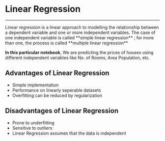 # Linear Regression
<hr>
 Linear regression is a linear approach to modelling the relationship between a dependent variable and one or more independent variables.
 The case of one independent variable is called **simple linear regression** ; for more than one, the process is called **multiple linear regression**

**In this particular notebook**,
We are predicting the prices of houses using different independent variables like No. of Rooms, Area Population, etc.

## Advantages of Linear Regression 
* Simple implementation
* Performance on linearly seperable datasets
* Overfitting can be reduced by regularization

## Disadvantages of Linear Regression
* Prone to underfitting
* Sensitive to outliers
* Linear Regression assumes that the data is independent
